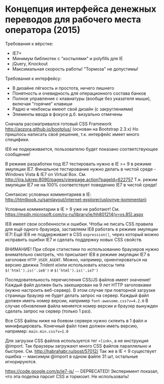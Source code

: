 # Концепция интерфейса денежных переводов для рабочего места оператора (2015)

Требования к вёрстке:
* IE7+
* Минимум библиотек с "костылями" и polyfills для IE
* jQuery, Knockout
* Максимальная скорость работы! "Тормоза" не допустимы!

Требования к интерфейсу:
* В дизайне лёгкость и простота, ничего лишнего
* Понятность и очевидность для операционного состава банков
* Полное управление с клавиатуры (вообще без указателя мыши), включая "горячие" клавиши
* Радио и чекбоксы имеют свой дизайн (с закруглениями)
* Элементы ввода в фокусе д.б. визуально отмечены

Сначала рассматривался готовый CSS Framework http://aozora.github.io/bootplus/ (основан на Bootstrap 2.3.x)
Но пришлось написать своё решение, т.к. интерфейс имеет много специфики.

IE6 не подерживается, пользователю будет показано соответствующее сообщение!

В режиме разработки под IE7 тестировать нужно в IE >= 9 в режиме эмуляции IE7.
Финальное тестирование нужно делать в чистой среде - Windows Vista & IE7 on Virtual Box.
См. http://jira.lukrep:8090/pages/viewpage.action?pageId=622757
Т.к. режим эмуляции IE7 не на 100% соответствует поведению IE7 в чистой среде!

Синтаксис условных комментариев в IE:
http://htmlbook.ru/samlayout/internet-explorer/uslovnye-kommentarii

Условные комментарии в IE > 9 уже не работают!
См. https://msdn.microsoft.com/ru-ru/library/ie/hh801214(v=vs.85).aspx

IE8 имеет свои особенности и ошибки.
Чтобы не писать CSS правила для ещё одного браузера, заставляем IE8 работать в режиме эмуляции IE7!
Ещё IE8 не поддерживает в CSS `expression()`, через который можно исправить ошибки IE7 и сделать поддержку новых CSS свойств.

ВНИМАНИЕ!
При сборе статистики по использованию браузеров нужно внимательно смотреть,
что присылает IE8 в режиме эмуляции IE7 в заголовке `HTTP_USER_AGENT`.
Можно, например, ориентироваться на версию движка Trident
и/или использовать классы типа `$('html').is('.ie8')` и `$('html').is('.ie7')`

Последовательность перечисления CSS/JS файлов имеет значение!
Каждый файл должен быть закеширован на 9 лет HTTP заголовками (нужно настроить веб-сервер).
В этом случае при повторной загрузке страницы браузер не будет делать запрос на сервер.
Каждый файл должен иметь номер версии, например `font-awesome.css?v=4.2.0`
В случае обновления файла меняется номер версии и браузер вынужден сделать запрос на сервер (только 1 раз).

Все CSS файлы ниже на боевом сервере нужно склеить в 1 файл и минифицировать.
Конечный файл тоже должен иметь версию, например: `main.min.css?v=1.0`

Для загрузки CSS файлов используется тег `<link>`, а не инструкция @import.
Так браузеры загружают много CSS файлов параллельно и быстрее. См. http://habrahabr.ru/post/57012/
Так же в IE < 9 существует ошибка -- максимум @import в одном файле 31 шт, остальные игнорируются.

https://code.google.com/p/ie7-js/ -- DEPRECATED! Эксперимент показал, что эта поделка парсит CSS и тормозит. Не использовать!
